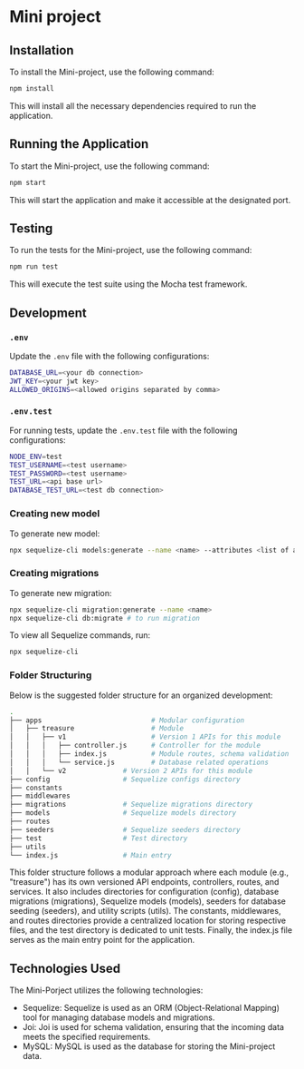 # Mini project

## Installation

To install the Mini-project, use the following command:
```bash
npm install
```
This will install all the necessary dependencies required to run the application.

## Running the Application

To start the Mini-project, use the following command:
```bash
npm start
```
This will start the application and make it accessible at the designated port.

## Testing

To run the tests for the Mini-project, use the following command:
```bash
npm run test
```
This will execute the test suite using the Mocha test framework.

## Development
### `.env`

Update the `.env` file with the following configurations:

```bash
DATABASE_URL=<your db connection>
JWT_KEY=<your jwt key>
ALLOWED_ORIGINS=<allowed origins separated by comma>
```

### `.env.test`

For running tests, update the `.env.test` file with the following configurations:

```bash
NODE_ENV=test
TEST_USERNAME=<test username>
TEST_PASSWORD=<test username>
TEST_URL=<api base url>
DATABASE_TEST_URL=<test db connection>
```

### Creating new model

To generate new model:
```bash
npx sequelize-cli models:generate --name <name> --attributes <list of attributes>
```

### Creating migrations

To generate new migration:
```bash
npx sequelize-cli migration:generate --name <name>
npx sequelize-cli db:migrate # to run migration
```

To view all Sequelize commands, run:
```bash
npx sequelize-cli
```

### Folder Structuring
Below is the suggested folder structure for an organized development: 
```bash
.
├── apps                    	   # Modular configuration
│   ├── treasure                   # Module
│   │   ├── v1              	   # Version 1 APIs for this module
│   │   │   ├── controller.js      # Controller for the module
│   │   │   ├── index.js           # Module routes, schema validation
│   │   │   └── service.js         # Database related operations
│   │   └── v2              # Version 2 APIs for this module
├── config                  # Sequelize configs directory
├── constants
├── middlewares
├── migrations              # Sequelize migrations directory
├── models                  # Sequelize models directory
├── routes
├── seeders                 # Sequelize seeders directory
├── test                    # Test directory
├── utils
└── index.js                # Main entry
```

This folder structure follows a modular approach where each module (e.g., "treasure") has its own versioned API endpoints, controllers, routes, and services. It also includes directories for configuration (config), database migrations (migrations), Sequelize models (models), seeders for database seeding (seeders), and utility scripts (utils). The constants, middlewares, and routes directories provide a centralized location for storing respective files, and the test directory is dedicated to unit tests. Finally, the index.js file serves as the main entry point for the application.


## Technologies Used

The Mini-Porject utilizes the following technologies:

- Sequelize: Sequelize is used as an ORM (Object-Relational Mapping) tool for managing database models and migrations.
- Joi: Joi is used for schema validation, ensuring that the incoming data meets the specified requirements.
- MySQL: MySQL is used as the database for storing the Mini-project data.
